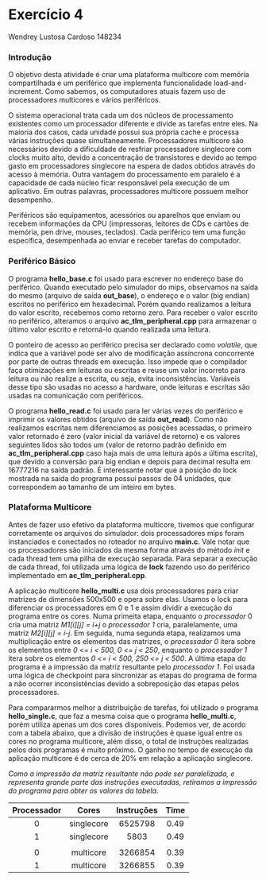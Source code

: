 # Exercício 4

Wendrey Lustosa Cardoso
148234

### Introdução

O objetivo desta atividade é criar uma plataforma multicore com memória compartilhada e um periférico que implementa funcionalidade load-and-increment. Como sabemos, os computadores atuais fazem uso de processadores multicores e vários periféricos. 

O sistema operacional trata cada um dos núcleos de processamento existentes como um processador diferente e divide as tarefas entre eles. Na maioria dos casos, cada unidade possui sua própria cache e processa várias instruções quase simultaneamente. Processadores multicore são necessários devido a dificuldade de resfriar processadore singlecore com clocks muito alto, devido a concentração de transistores e devido ao tempo gasto em processadores singlecore na espera de dados obtidos através do acesso à memória. Outra vantagem do processamento em paralelo é a capacidade de cada núcleo ficar responsável pela execução de um aplicativo. Em outras palavras, processadores multicore possuem melhor desempenho.

Periféricos são equipamentos, acessórios ou aparelhos que enviam ou recebem informações da CPU (impressoras, leitores de CDs e cartões de memória, pen drive, mouses, teclados). Cada periférico tem uma função específica, desempenhada ao enviar e receber tarefas do computador.

### Periférico Básico

O programa **hello_base.c** foi usado para escrever no endereço base do periférico. Quando executado pelo simulador do mips, observamos na saída do mesmo (arquivo de saída **out_base**), o endereço e o valor (big endian) escritos no periférico em hexadecimal. Porém quando realizamos a leitura do valor escrito, recebemos como retorno zero. Para receber o valor escrito no periférico, alteramos o arquivo **ac_tlm_peripheral.cpp** para armazenar o último valor escrito e retorná-lo quando realizada uma leitura.

O ponteiro de acesso ao periférico precisa ser declarado como *volatile*, que indica que a variável pode ser alvo de modificação assíncrona concorrente por parte de outras threads em execução. Isso impede que o compilador faça otimizações em leituras ou escritas e reuse um valor incorreto para leitura ou não realize a escrita, ou seja, evita inconsistências. Variáveis desse tipo são usadas no acesso a hardware, onde leituras e escritas são usadas na comunicação com periféricos.

O programa **hello_read.c** foi usado para ler várias vezes do periférico e imprimir os valores obtidos (arquivo de saída **out_read**). Como não realizamos escritas nem diferenciamos as posições acessadas, o primeiro valor retornado é zero (valor inicial da variável de retorno) e os valores seguintes lidos são todos um (valor de retorno padrão definido em **ac_tlm_peripheral.cpp** caso haja mais de uma leitura após a última escrita), que devido a conversão para big endian e depois para decimal resulta em 16777216 na saída padrão. É interessante notar que a posição do lock mostrada na saída do programa possui passos de 04 unidades, que correspondem ao tamanho de um inteiro em bytes.

### Plataforma Multicore

Antes de fazer uso efetivo da plataforma multicore, tivemos que configurar corretamente os arquivos do simulador: dois processadores mips foram instanciados e conectados no roteador no arquivo **main.c**. Vale notar que os processadores são iniciados da mesma forma através do método _init_ e cada thread tem uma pilha de execução separada. Para separar a execução de cada thread, foi utilizada uma lógica de **lock** fazendo uso do periférico implementado em **ac_tlm_peripheral.cpp**.

A aplicação multicore **hello_multi.c** usa dois processadores para criar matrizes de dimensões 500x500 e opera sobre elas. Usamos o lock para diferenciar os processadores em 0 e 1 e assim dividir a execução do programa entre os cores. Numa primeita etapa, enquanto o *processador* 0 cria uma matriz *_M1[i][j] = i+j_* o *processador 1* cria, paralelamente, uma matriz *_M2[i][j] = i-j_*. Em seguida, numa segunda etapa, realizamos uma multiplicação entre os elementos das matrizes, o *processador 0* itera sobre os elementos entre _0 <= i < 500, 0 <= j < 250_, enquanto o *processador 1* itera sobre os elementos _0 <= i < 500, 250 <= j < 500_. A última etapa do programa é a impressão da matriz resultante pelo *processador 1*. Foi usada uma lógica de checkpoint para sincronizar as etapas do programa de forma a não ocorrer inconsistências devido a sobreposição das etapas pelos processadores.

Para compararmos melhor a distribuição de tarefas, foi utilizado o programa **hello_single.c**, que faz a mesma coisa que o programa **hello_multi.c**, porém utiliza apenas um dos cores disponíveis. Podemos ver, de acordo com a tabela abaixo, que a divisão de instruções é quase igual entre os cores no programa multicore, além disso, o total de instruções realizadas pelos dois programas é muito próximo. O ganho no tempo de execução da aplicação multicore é de cerca de 20% em relação a aplicação singlecore.

_Como a impressão da matriz resultante não pode ser paralelizada, e representa grande parte das instruções executadas, retiramos a impressão do programa para obter os valores da tabela_.

| Processador | Cores | Instruções | Time |
|:--:|:--:|:--:|:--:|
| 0 | singlecore | 6525798 | 0.49 |
| 1 | singlecore | 5803 | 0.49 |
|||||
| 0 | multicore | 3266854 | 0.39 |
| 1 | multicore | 3266855 | 0.39 |

